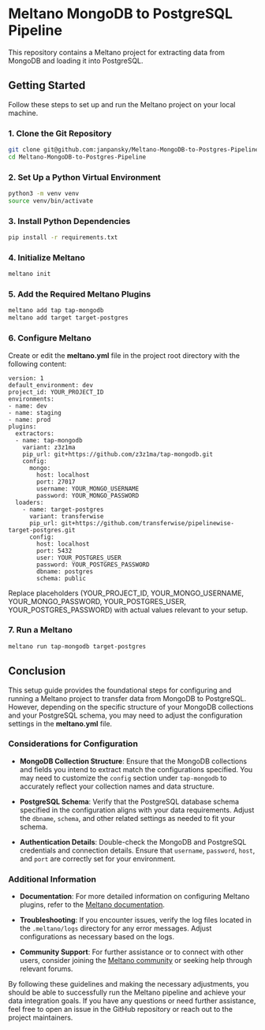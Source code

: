 # Meltano MongoDB to PostgreSQL Pipeline

This repository contains a Meltano project for extracting data from MongoDB and loading it into PostgreSQL.

## Getting Started

Follow these steps to set up and run the Meltano project on your local machine.

### 1. Clone the Git Repository

```sh
git clone git@github.com:janpansky/Meltano-MongoDB-to-Postgres-Pipeline.git
cd Meltano-MongoDB-to-Postgres-Pipeline
```

### 2. Set Up a Python Virtual Environment

```sh
python3 -m venv venv
source venv/bin/activate
```

### 3. Install Python Dependencies

```sh
pip install -r requirements.txt
```

### 4. Initialize Meltano

```sh
meltano init
```

### 5. Add the Required Meltano Plugins

```sh
meltano add tap tap-mongodb
meltano add target target-postgres
```

### 6. Configure Meltano

Create or edit the **meltano.yml** file in the project root directory with the following content:

```
version: 1
default_environment: dev
project_id: YOUR_PROJECT_ID
environments:
- name: dev
- name: staging
- name: prod
plugins:
  extractors:
  - name: tap-mongodb
    variant: z3z1ma
    pip_url: git+https://github.com/z3z1ma/tap-mongodb.git
    config:
      mongo:
        host: localhost
        port: 27017
        username: YOUR_MONGO_USERNAME
        password: YOUR_MONGO_PASSWORD
  loaders:
    - name: target-postgres
      variant: transferwise
      pip_url: git+https://github.com/transferwise/pipelinewise-target-postgres.git
      config:
        host: localhost
        port: 5432
        user: YOUR_POSTGRES_USER
        password: YOUR_POSTGRES_PASSWORD
        dbname: postgres
        schema: public
```
Replace placeholders (YOUR_PROJECT_ID, YOUR_MONGO_USERNAME, YOUR_MONGO_PASSWORD, YOUR_POSTGRES_USER, YOUR_POSTGRES_PASSWORD) with actual values relevant to your setup.

### 7. Run a Meltano

```sh
meltano run tap-mongodb target-postgres
```

## Conclusion

This setup guide provides the foundational steps for configuring and running a Meltano project to transfer data from MongoDB to PostgreSQL. However, depending on the specific structure of your MongoDB collections and your PostgreSQL schema, you may need to adjust the configuration settings in the **meltano.yml** file.

### Considerations for Configuration

- **MongoDB Collection Structure**: Ensure that the MongoDB collections and fields you intend to extract match the configurations specified. You may need to customize the `config` section under `tap-mongodb` to accurately reflect your collection names and data structure.

- **PostgreSQL Schema**: Verify that the PostgreSQL database schema specified in the configuration aligns with your data requirements. Adjust the `dbname`, `schema`, and other related settings as needed to fit your schema.

- **Authentication Details**: Double-check the MongoDB and PostgreSQL credentials and connection details. Ensure that `username`, `password`, `host`, and `port` are correctly set for your environment.

### Additional Information

- **Documentation**: For more detailed information on configuring Meltano plugins, refer to the [Meltano documentation](https://docs.meltano.com/).

- **Troubleshooting**: If you encounter issues, verify the log files located in the `.meltano/logs` directory for any error messages. Adjust configurations as necessary based on the logs.

- **Community Support**: For further assistance or to connect with other users, consider joining the [Meltano community](https://meltano.com/community) or seeking help through relevant forums.

By following these guidelines and making the necessary adjustments, you should be able to successfully run the Meltano pipeline and achieve your data integration goals. If you have any questions or need further assistance, feel free to open an issue in the GitHub repository or reach out to the project maintainers.

